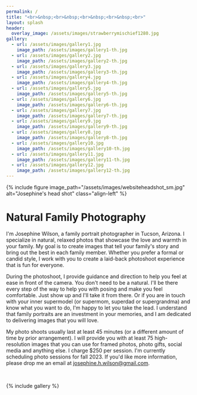 ```yaml
---
permalink: /
title: "<br>&nbsp;<br>&nbsp;<br>&nbsp;<br>&nbsp;<br>"
layout: splash
header:
  overlay_image: /assets/images/strawberrymischief1280.jpg
gallery:
  - url: /assets/images/gallery1.jpg
    image_path: /assets/images/gallery1-th.jpg
  - url: /assets/images/gallery2.jpg
    image_path: /assets/images/gallery2-th.jpg
  - url: /assets/images/gallery3.jpg
    image_path: /assets/images/gallery3-th.jpg
  - url: /assets/images/gallery4.jpg
    image_path: /assets/images/gallery4-th.jpg
  - url: /assets/images/gallery5.jpg
    image_path: /assets/images/gallery5-th.jpg
  - url: /assets/images/gallery6.jpg
    image_path: /assets/images/gallery6-th.jpg
  - url: /assets/images/gallery7.jpg
    image_path: /assets/images/gallery7-th.jpg
  - url: /assets/images/gallery9.jpg
    image_path: /assets/images/gallery9-th.jpg
  - url: /assets/images/gallery8.jpg
    image_path: /assets/images/gallery8-th.jpg
  - url: /assets/images/gallery10.jpg
    image_path: /assets/images/gallery10-th.jpg
  - url: /assets/images/gallery11.jpg
    image_path: /assets/images/gallery11-th.jpg
  - url: /assets/images/gallery12.jpg
    image_path: /assets/images/gallery12-th.jpg
---
```

{% include figure image_path="/assets/images/websiteheadshot_sm.jpg" alt="Josephine's head shot" class="align-left" %}

<h1>Natural Family Photography</h1>

I'm Josephine Wilson, a family portrait photographer in Tucson, Arizona. I specialize in natural, relaxed photos that showcase the love and warmth in your family. My goal is to create images that tell your family's story and bring out the best in each family member. Whether you prefer a formal or candid style, I work with you to create a laid-back photoshoot experience that is fun for everyone.
  
During the photoshoot, I provide guidance and direction to help you feel at ease in front of the camera. You don't need to be a natural. I'll be there every step of the way to help you with posing and make you feel comfortable. Just show up and I'll take it from there. Or if you are in touch with your inner supermodel (or supermom, superdad or supergrandma) and know what you want to do, I'm happy to let you take the lead. I understand that family portraits are an investment in your memories, and I am dedicated to delivering images that you will love.

My photo shoots usually last at least 45 minutes (or a different amount of time by prior arrangement). I will provide you with at least 75 high-resolution images that you can use for framed photos, photo gifts, social media and anything else. I charge $250 per session. I'm currently scheduling photo sessions for fall 2023. If you'd like more information, please drop me an email at josephine.h.wilson@gmail.com.

<br>

{% include gallery %}
